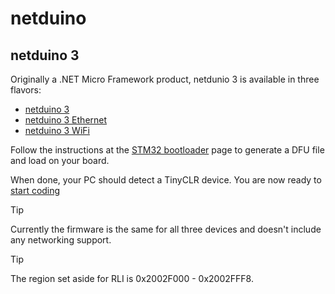 # netduino

## netduino 3

Originally a .NET Micro Framework product, netdunio 3 is available in three flavors:

- [netduino 3](http://www.netduino.com/netduino3/specs.htm)
- [netduino 3 Ethernet](http://www.netduino.com/netduino3ethernet/specs.htm)
- [netduino 3 WiFi](http://www.netduino.com/netduino3wifi/specs.htm)



Follow the instructions at the [STM32 bootloader](http://docs.ghielectronics.com/hardware/stm32_bootloader.html) page to generate a DFU file and load on your board.

When done, your PC should detect a TinyCLR device. You are now ready to [start coding](http://docs.ghielectronics.com/tinyclr/tutorials/intro.html)

> [!Tip]
> Currently the firmware is the same for all three devices and doesn't include any networking support.

> [!Tip]
>The region set aside for RLI is 0x2002F000 - 0x2002FFF8.